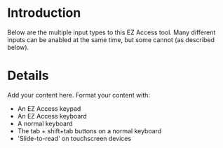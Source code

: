 # Introduction #

Below are the multiple input types to this EZ Access tool. Many different inputs can be anabled at the same time, but some cannot (as described below).


# Details #

Add your content here.  Format your content with:
  * An EZ Access keypad
  * An EZ Access keyboard
  * A normal keyboard
  * The tab + shift+tab buttons on a normal keyboard
  * 'Slide-to-read' on touchscreen devices